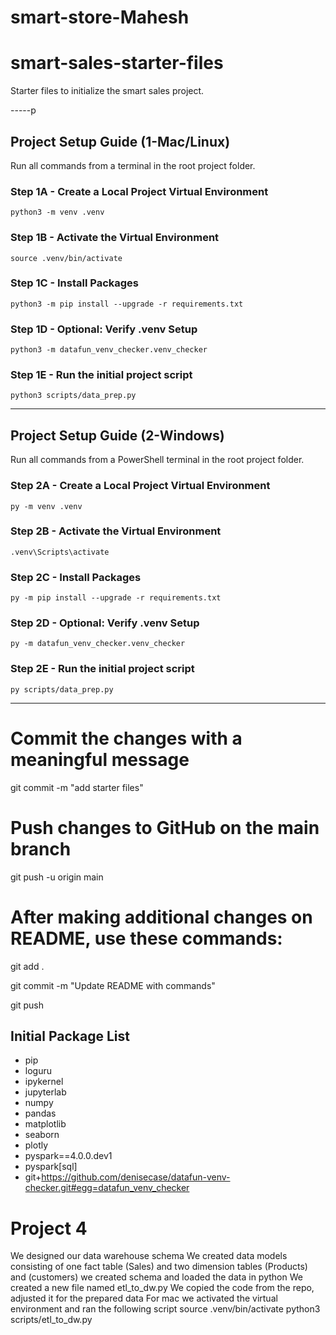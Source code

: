 # smart-store-Mahesh
# smart-sales-starter-files

Starter files to initialize the smart sales project.

-----p

## Project Setup Guide (1-Mac/Linux)

Run all commands from a terminal in the root project folder. 

### Step 1A - Create a Local Project Virtual Environment

```shell
python3 -m venv .venv
```

### Step 1B - Activate the Virtual Environment

```shell
source .venv/bin/activate
```

### Step 1C - Install Packages

```shell
python3 -m pip install --upgrade -r requirements.txt
```

### Step 1D - Optional: Verify .venv Setup

```shell
python3 -m datafun_venv_checker.venv_checker
```

### Step 1E - Run the initial project script

```shell
python3 scripts/data_prep.py
```

-----

## Project Setup Guide (2-Windows)

Run all commands from a PowerShell terminal in the root project folder.

### Step 2A - Create a Local Project Virtual Environment

```shell
py -m venv .venv
```

### Step 2B - Activate the Virtual Environment

```shell
.venv\Scripts\activate
```

### Step 2C - Install Packages

```shell
py -m pip install --upgrade -r requirements.txt
```

### Step 2D - Optional: Verify .venv Setup

```shell
py -m datafun_venv_checker.venv_checker
```

### Step 2E - Run the initial project script

```shell
py scripts/data_prep.py
```

-----



# Commit the changes with a meaningful message  
git commit -m "add starter files"  


# Push changes to GitHub on the main branch  
git push -u origin main  


# After making additional changes on README, use these commands:  
git add .  

git commit -m "Update README with commands"  

git push  






## Initial Package List

- pip
- loguru
- ipykernel
- jupyterlab
- numpy
- pandas
- matplotlib
- seaborn
- plotly
- pyspark==4.0.0.dev1
- pyspark[sql]
- git+https://github.com/denisecase/datafun-venv-checker.git#egg=datafun_venv_checker

# Project 4
  We designed our data warehouse schema
  We created data models consisting of one fact table (Sales) and two dimension tables (Products) and (customers)
  we created schema and loaded the data in python
  We created a new file named etl_to_dw.py
  We copied the code from the repo, adjusted it for the prepared data
  For mac we activated the virtual environment and ran the following script
  source .venv/bin/activate
  python3 scripts/etl_to_dw.py

